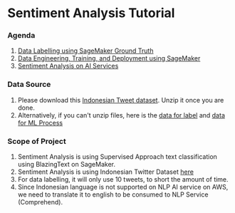 # Sentiment Analysis Tutorial

### Agenda
1. [Data Labelling using SageMaker Ground Truth](docs/DataLabelling.md)
2. [Data Engineering, Training, and Deployment using SageMaker](docs/DevelopmentSM.md)
3. [Sentiment Analysis on AI Services](docs/AIServices.md)

### Data Source
1. Please download this [Indonesian Tweet dataset](files/SentimentAnalysis-IndonesiaData.zip). Unzip it once you are done.
2. Alternatively, if you can't unzip files, here is the [data for label](../files/IndonesianTweetUnlabelled.csv) and [data for ML Process](files/IndonesianTweetlabeled.csv)

### Scope of Project
1. Sentiment Analysis is using Supervised Approach text classification using BlazingText on SageMaker.
2. Sentiment Analysis is using Indonesian Twitter Dataset [here](http://ridi.staff.ugm.ac.id/2019/03/06/indonesia-sentiment-analysis-dataset/)
3. For data labelling, it will only use 10 tweets, to short the amount of time.
4. Since Indonesian language is not supported on NLP AI service on AWS, we need to translate it to english to be consumed to NLP Service (Comprehend).